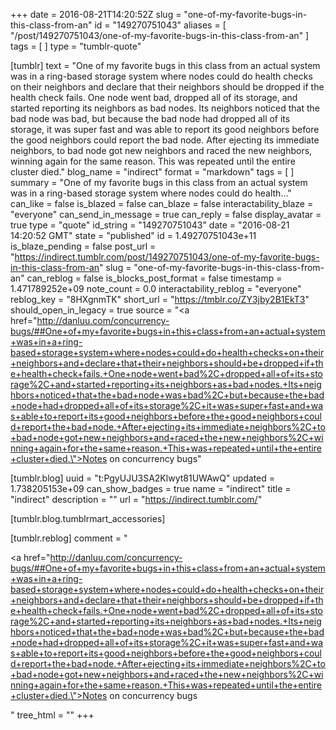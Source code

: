 +++
date = 2016-08-21T14:20:52Z
slug = "one-of-my-favorite-bugs-in-this-class-from-an"
id = "149270751043"
aliases = [ "/post/149270751043/one-of-my-favorite-bugs-in-this-class-from-an" ]
tags = [ ]
type = "tumblr-quote"

[tumblr]
text = "One of my favorite bugs in this class from an actual system was in a ring-based storage system where nodes could do health checks on their neighbors and declare that their neighbors should be dropped if the health check fails. One node went bad, dropped all of its storage, and started reporting its neighbors as bad nodes. Its neighbors noticed that the bad node was bad, but because the bad node had dropped all of its storage, it was super fast and was able to report its good neighbors before the good neighbors could report the bad node. After ejecting its immediate neighbors, to bad node got new neighbors and raced the new neighbors, winning again for the same reason. This was repeated until the entire cluster died."
blog_name = "indirect"
format = "markdown"
tags = [ ]
summary = "One of my favorite bugs in this class from an actual system was in a ring-based storage system where nodes could do health..."
can_like = false
is_blazed = false
can_blaze = false
interactability_blaze = "everyone"
can_send_in_message = true
can_reply = false
display_avatar = true
type = "quote"
id_string = "149270751043"
date = "2016-08-21 14:20:52 GMT"
state = "published"
id = 1.49270751043e+11
is_blaze_pending = false
post_url = "https://indirect.tumblr.com/post/149270751043/one-of-my-favorite-bugs-in-this-class-from-an"
slug = "one-of-my-favorite-bugs-in-this-class-from-an"
can_reblog = false
is_blocks_post_format = false
timestamp = 1.471789252e+09
note_count = 0.0
interactability_reblog = "everyone"
reblog_key = "8HXgnmTK"
short_url = "https://tmblr.co/ZY3jby2B1EkT3"
should_open_in_legacy = true
source = "<a href=\"http://danluu.com/concurrency-bugs/##One+of+my+favorite+bugs+in+this+class+from+an+actual+system+was+in+a+ring-based+storage+system+where+nodes+could+do+health+checks+on+their+neighbors+and+declare+that+their+neighbors+should+be+dropped+if+the+health+check+fails.+One+node+went+bad%2C+dropped+all+of+its+storage%2C+and+started+reporting+its+neighbors+as+bad+nodes.+Its+neighbors+noticed+that+the+bad+node+was+bad%2C+but+because+the+bad+node+had+dropped+all+of+its+storage%2C+it+was+super+fast+and+was+able+to+report+its+good+neighbors+before+the+good+neighbors+could+report+the+bad+node.+After+ejecting+its+immediate+neighbors%2C+to+bad+node+got+new+neighbors+and+raced+the+new+neighbors%2C+winning+again+for+the+same+reason.+This+was+repeated+until+the+entire+cluster+died.\">Notes on concurrency bugs</a>"

[tumblr.blog]
uuid = "t:PgyUJU3SA2Klwyt81UWAwQ"
updated = 1.738205153e+09
can_show_badges = true
name = "indirect"
title = "indirect"
description = ""
url = "https://indirect.tumblr.com/"

[tumblr.blog.tumblrmart_accessories]

[tumblr.reblog]
comment = "<p><a href=\"http://danluu.com/concurrency-bugs/##One+of+my+favorite+bugs+in+this+class+from+an+actual+system+was+in+a+ring-based+storage+system+where+nodes+could+do+health+checks+on+their+neighbors+and+declare+that+their+neighbors+should+be+dropped+if+the+health+check+fails.+One+node+went+bad%2C+dropped+all+of+its+storage%2C+and+started+reporting+its+neighbors+as+bad+nodes.+Its+neighbors+noticed+that+the+bad+node+was+bad%2C+but+because+the+bad+node+had+dropped+all+of+its+storage%2C+it+was+super+fast+and+was+able+to+report+its+good+neighbors+before+the+good+neighbors+could+report+the+bad+node.+After+ejecting+its+immediate+neighbors%2C+to+bad+node+got+new+neighbors+and+raced+the+new+neighbors%2C+winning+again+for+the+same+reason.+This+was+repeated+until+the+entire+cluster+died.\">Notes on concurrency bugs</a></p>"
tree_html = ""
+++
